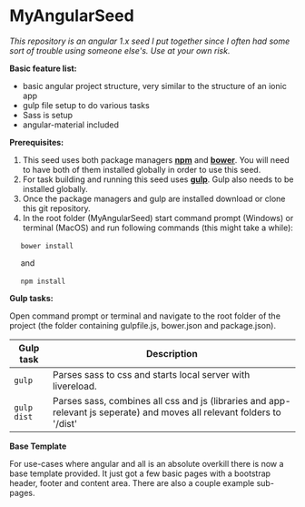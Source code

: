 # MyAngularSeed

_This repository is an angular 1.x seed I put together since I often had some sort of trouble using someone else's. Use at your own risk._

**Basic feature list:**

 * basic angular project structure, very similar to the structure of an ionic app  
 * gulp file setup to do various tasks
 * Sass is setup
 * angular-material included

**Prerequisites:**
 1. This seed uses both package managers [**npm**](https://nodejs.org/en/) and [**bower**](https://bower.io/). You will need to have both of them installed globally in order to use this seed.
 2. For task building and running this seed uses [**gulp**](http://gulpjs.com/). Gulp also needs to be installed globally.
 3. Once the package managers and gulp are installed download or clone this git repository.
 4. In the root folder (MyAngularSeed) start command prompt (Windows) or terminal (MacOS) and run following commands (this might take a while): 
 
 &nbsp;&nbsp;&nbsp;&nbsp;&nbsp;```bower install``` 
 
 &nbsp;&nbsp;&nbsp;&nbsp;&nbsp;and
 
 &nbsp;&nbsp;&nbsp;&nbsp;&nbsp;```npm install```


**Gulp tasks:**

Open command prompt or terminal and navigate to the root folder of the project (the folder containing gulpfile.j&#8203;s, bower.json and package.json).

| Gulp task | Description |
| --- | --- |
| `gulp` | Parses sass to css and starts local server with livereload. |
| `gulp dist` | Parses sass, combines all css and js (libraries and app-relevant js seperate) and moves all relevant folders to '/dist'  |

**Base Template**

For use-cases where angular and all is an absolute overkill there is now a base template provided. It just got a few basic pages with a bootstrap header, footer and content area. There are also a couple example sub-pages.
